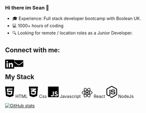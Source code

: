 ### Hi there im Sean 👋

- 🎓 Experience: Full stack developer bootcamp with Boolean UK.</li>
- 💻 1000+ hours of coding</li>
- 🔍 Looking for remote / location roles as a Junior Developer.</li>

## Connect with me:

[<img align="left" alt="socialImage" fill="blue" width="30px" src="images/linkedin-brands.svg"/>][linkedin]
[<img align="left" alt="emailImage" width="30px" src="images/envelope-solid.svg"/>][email]

<Br>

## My Stack

<span>
<img  alt="htmlImage" fill="blue" width="30px" src="images/html5-brands.svg"/> <span >HTML</span>
</span>
<span>
<img  alt="cssImage" fill="blue" width="30px" src="images/css3-alt-brands.svg"/> <span>Css</span>
</span>
<span>
<img  alt="javascriptImage" fill="blue" width="35px" src="images/js-brands.svg"/> <span>Javascript</span>
</span>
<span>
<img  alt="reactImage" fill="blue" width="35px" src="images/react-brands.svg"/> <span>React</span>
</span>
<span>
<img  alt="nodeImage" fill="blue" width="35px" src="images/node-js-brands.svg"/> <span>NodeJs</span>
</span>

[![GitHub stats](https://github-readme-stats.vercel.app/api?username=valeponchi&hide=stars,contribs&count_private=true&show_icons=true&theme=tokyonight&hide_border=ture&hide_title=true)](https://github.com/targetv/targetv)

[linkedin]: https://www.linkedin.com/in/sean-davison-82521b151/
[email]: seandavison1998@hotmail.com
